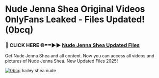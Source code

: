 # Nude Jenna Shea Original Videos 0nlyFans Leaked - Files Updated! (0bcq)

<h3>🔴 CLICK HERE 🌐==►► <a href="https://tinyurl.com/yc6ubb5a" rel="nofollow">Nude Jenna Shea Updated Files</a></h3>

Get Nude Jenna Shea and all content. Now you can access all videos and pictures of Nude Jenna Shea. New Updated Files 2025!

[![0bcq](https://i.imgur.com/7eu0CRL.gif)](https://tinyurl.com/yc6ubb5a)
hailey shea nude